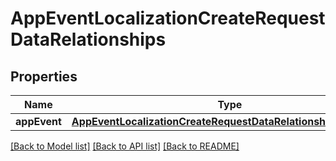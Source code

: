 # AppEventLocalizationCreateRequestDataRelationships

## Properties
Name | Type | Description | Notes
------------ | ------------- | ------------- | -------------
**appEvent** | [**AppEventLocalizationCreateRequestDataRelationshipsAppEvent**](AppEventLocalizationCreateRequestDataRelationshipsAppEvent.md) |  | 

[[Back to Model list]](../README.md#documentation-for-models) [[Back to API list]](../README.md#documentation-for-api-endpoints) [[Back to README]](../README.md)


